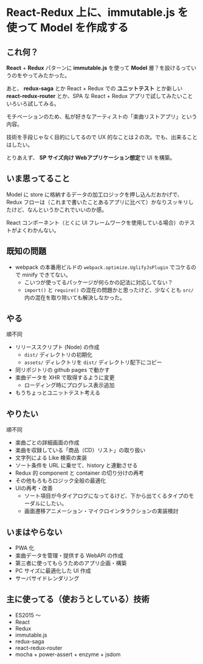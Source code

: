 # React-Redux 上に、immutable.js を使って Model を作成する

## これ何？

**React** + **Redux** パターンに **immutable.js** を使って **Model** 層？を設けるっていうのをやってみたかった。

あと、 **redux-saga** とか React + Redux での **ユニットテスト** とか新しい **react-redux-router** とか、SPA な React + Redux アプリで試してみたいこといろいろ試してみる。

モチベーションのため、私が好きなアーティストの「楽曲リストアプリ」という内容。

技術を手段じゃなく目的にしてるので UX 的なことは２の次。でも、出来ることはしたい。

とりあえず、 **SP サイズ向け Webアプリケーション想定**で UI を構築。


## いま思ってること

Model に store に格納するデータの加工ロジックを押し込んだおかげで、Redux フローは（これまで書いたことあるアプリに比べて）かなりスッキリしたけど、なんというかこれでいいのか感。

React コンポーネント（とくに UI フレームワークを使用している場合）のテストがよくわかんない。


## 既知の問題

- webpack の本番用ビルドの `webpack.optimize.UglifyJsPlugin` でコケるので minify できてない。
    * こいつが使ってるパッケージが何らかの記法に対応してない？
    * `import()` と `require()` の混在の問題かと思ったけど、少なくとも `src/` 内の混在を取り除いても解決しなかった。


## やる

順不同

- リリーススクリプト (Node) の作成
    * `dist/` ディレクトリの初期化
    * `assets/` ディレクトリを `dist/` ディレクトリ配下にコピー
- 同リポジトリの github pages で動かす
- 楽曲データを XHR で取得するように変更
    * ローディング時にプログレス表示追加
- もうちょっとユニットテスト考える


## やりたい

順不同

- 楽曲ごとの詳細画面の作成
- 楽曲を収録している「商品（CD）リスト」の取り扱い
- 文字列による Like 検索の実装
- ソート条件を URL に乗せて、history と連動させる
- Redux 的 component と container の切り分けの再考
- その他もろもろロジック全般の最適化
- UIの再考・改善
    * ソート項目が今ダイアログになってるけど、下から出てくるタイプのモーダルにしたい。
    * 画面遷移アニメーション・マイクロインタラクションの実装検討


## いまはやらない

- PWA 化
- 楽曲データを管理・提供する WebAPI の作成
- 第三者に使ってもらうためのアプリ企画・構築
- PC サイズに最適化した UI 作成
- サーバサイドレンダリング


## 主に使ってる（使おうとしている）技術

* ES2015 ～
* React
* Redux
* immutable.js
* redux-saga
* react-redux-router
* mocha + power-assert + enzyme + jsdom
